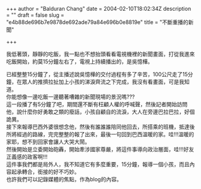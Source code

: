 +++
author = "Balduran Chang"
date = 2004-02-10T18:02:34Z
description = ""
draft = false
slug = "e4b88de696b7e9878de692ade79a84e696b0e8819e"
title = "不斷重播的新聞"

+++


我低著頭，靜靜的吃飯，我一點也不想抬頭看看電視機裡的新聞畫面，打從我進來吃飯開始，約莫15分鐘左右了，電視上持續播出的，是吳憶樺。

  
 已經整整15分鐘了，從主播述說吳憶樺的交付過程有多了辛苦，100公尺走了15分鐘，在眾人的推擠拉扯加上小孩的涕淚齊流之下完成，我沒有看畫面，可是我知道。  
 你能想像一邊吃飯一邊聽著嘈雜的新聞現場的景況嗎???  
 這一段播了有5分鐘了吧，期間還不斷有枉顧人權的呼喊聲，然後記者開始訪問他，說什麼你好勇敢之類的廢話，小孩自顧自的流淚，大人在旁邊巴拉巴拉，好個詭異。  
 接下來報導巴西外婆很想念他，然後有誰誰誰陪同他回去，所搭乘的班機，抵達後所將經過的路線，完完整整的報了出來，最後一句回到巴西溫暖的家。哇!!!溫暖的家耶，想不到回家會讓人大哭大鬧。  
 然後開始是立委開始砲轟，開始牽涉國家尊嚴，將這件事導向政治層面，哇!!!好友正義感的政客啊!!!  
 這件事我們都是局外人，我不知道它有多麼重要，15分鐘，報導一個小孩，而且內容起承轉合，銜接的好不巧妙。  
 也許我們可以記錄媒體的焦點，作為blog的內容。

